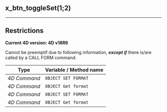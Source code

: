 ﻿## x_btn_toggleSet($1;$2)---## Restrictions**Current 4D version: 4D v18R6**Cannot be preemptif due to following information, ***except if*** there is/are called by a CALL FORM command:|Type|Variable / Method name||------|------||*4D Command*|`OBJECT SET FORMAT`||*4D Command*|`OBJECT Get format`||*4D Command*|`OBJECT SET FORMAT`||*4D Command*|`OBJECT Get format`|